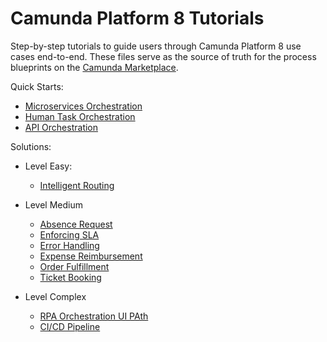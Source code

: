 # Camunda Platform 8 Tutorials

Step-by-step tutorials to guide users through Camunda Platform 8 use cases end-to-end. These files serve as the source of truth for the process blueprints on the [Camunda Marketplace]([url](https://marketplace.camunda.com/en-US/home)).

Quick Starts:

* [Microservices Orchestration](quick-start/microservice%20orchestration)
* [Human Task Orchestration](quick-start/human-task-orchestration)
* [API Orchestration](quick-start/api-orchestration)


Solutions:
 
* Level Easy:
   * [Intelligent Routing](solutions/ai-intelligent-routing) 
	
* Level Medium
   * [Absence Request](solutions/absence-request)
   * [Enforcing SLA](solutions/enforcing-sla)
   * [Error Handling](solutions/error-handling)
   * [Expense Reimbursement](solutions/event-registration)
   * [Order Fulfillment](solutions/order-fulfillment)
   * [Ticket Booking](solutions/ticket-booking)	

* Level Complex
   * [RPA Orchestration UI PAth](solutions/rpa-orchestration-uipath)
   * [CI/CD Pipeline](solutions/ci-cd)
